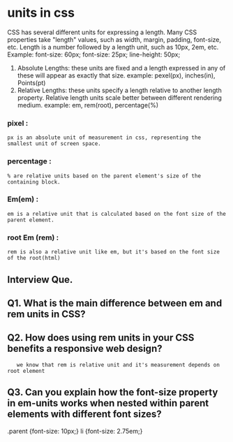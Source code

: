 # units in css
  CSS has several different units for expressing a length. Many CSS properties take "length" values, such as width, margin, padding, font-size, etc. Length is a number followed by a length unit, such as 10px, 2em, etc.
  Example:
    font-size: 60px;
    font-size: 25px;
    line-height: 50px;
  1. Absolute Lengths: these units are fixed and a length expressed in any of these will appear as exactly that size.
  example: pexel(px), inches(in), Points(pt)
  2. Relative Lengths: these units specify a length relative to another length property. Relative length units scale better between different rendering medium.
  example: em, rem(root), percentage(%)

### pixel : 
    px is an absolute unit of measurement in css, representing the smallest unit of screen space.
### percentage : 
    % are relative units based on the parent element's size of the containing block.

### Em(em) :
    em is a relative unit that is calculated based on the font size of the parent element.

### root Em (rem) :
    rem is also a relative unit like em, but it's based on the font size of the root(html)

## Interview Que.

## Q1. What is the main difference between em and rem units in CSS?

## Q2. How does using rem units in your CSS benefits a responsive web design?
       we know that rem is relative unit and it's measurement depends on root element

## Q3. Can you explain how the font-size property in em-units works when nested within parent elements with different font sizes?
.parent {font-size: 10px;}
li {font-size: 2.75em;}